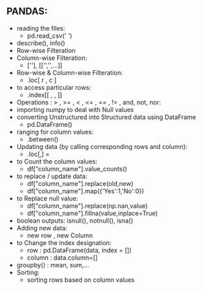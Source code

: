 
## PANDAS:

- reading the files:
    - pd.read_csv(' ')
- describe(), info()
- Row-wise Filteration
- Column-wise Filteration:
    - [''], [['','',...]]
- Row-wise & Column-wise Filteration:
    - .loc[ r , c ]
- to access particular rows:
    - .index[[ , , ]]
- Operations : > , >= , < , <= , == , != , and, not, nor:
- importing numpy to deal with Null values
- converting Unstructured into Structured data using DataFrame
    - pd.DataFrame()
- ranging for column values:
    - .between()
- Updating data (by calling corresponding rows and column):
    - .loc[,] = 
- to Count the column values:
    - df["column_name"].value_counts()
- to replace / update data:
    - df["column_name"].replace(old,new)
    - df["column_name"].map({'Yes':1,'No':0})
- to Replace null value:
    - df["column_name"].replace(np.nan,value)
    - df["column_name"].fillna(value,inplace=True)
- boolean outputs: isnull(), notnull(), isna()
- Adding new data:
    - new row , new Column
- to Change the index designation:
    - row : pd.DataFrame(data, index = [])
    - column : data.column=[]
- groupby() : mean, sum,...
- Sorting:
    - sorting rows based on column values

